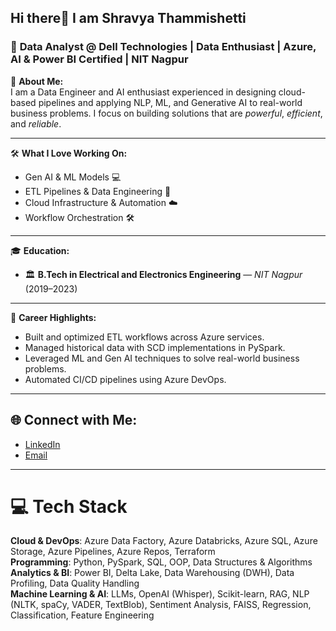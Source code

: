 ## Hi there👋 I am Shravya Thammishetti
### 🚀 **Data Analyst @ Dell Technologies** | **Data Enthusiast** | **Azure, AI & Power BI Certified** | **NIT Nagpur**

🚀 **About Me:**  
I am a Data Engineer and AI enthusiast experienced in designing cloud-based pipelines and applying NLP, ML, and Generative AI to real-world business problems. I focus on building solutions that are *powerful*, *efficient*, and *reliable*.

---

🛠️ **What I Love Working On:**
- Gen AI & ML Models 💻
- ETL Pipelines & Data Engineering 🔄
- Cloud Infrastructure & Automation ☁️
- Workflow Orchestration 🛠️

---

🎓 **Education:**
- 🏛️ **B.Tech in Electrical and Electronics Engineering** — *NIT Nagpur* (2019–2023)

---

🌟 **Career Highlights:**
- Built and optimized ETL workflows across Azure services.
- Managed historical data with SCD implementations in PySpark.
- Leveraged ML and Gen AI techniques to solve real-world business problems.
- Automated CI/CD pipelines using Azure DevOps.

---

## 🌐 Connect with Me:
- [LinkedIn](https://www.linkedin.com/in/shravya14/)
- [Email](mailto:thammishettishravya@gmail.com)

---

# 💻 Tech Stack  
**Cloud & DevOps**: Azure Data Factory, Azure Databricks, Azure SQL, Azure Storage, Azure Pipelines, Azure Repos, Terraform  
**Programming**: Python, PySpark, SQL, OOP, Data Structures & Algorithms  
**Analytics & BI**: Power BI, Delta Lake, Data Warehousing (DWH), Data Profiling, Data Quality Handling  
**Machine Learning & AI**: LLMs, OpenAI (Whisper), Scikit-learn, RAG, NLP (NLTK, spaCy, VADER, TextBlob), Sentiment Analysis, FAISS, Regression, Classification, Feature Engineering  




<!--
**ShravyaThammishetti/ShravyaThammishetti** is a ✨ _special_ ✨ repository because its `README.md` (this file) appears on your GitHub profile.

Here are some ideas to get you started:

- 🔭 I’m currently working on ...
- 🌱 I’m currently learning ...
- 👯 I’m looking to collaborate on ...
- 🤔 I’m looking for help with ...
- 💬 Ask me about ...
- 📫 How to reach me: ...
- 😄 Pronouns: ...
- ⚡ Fun fact: ...
-->
